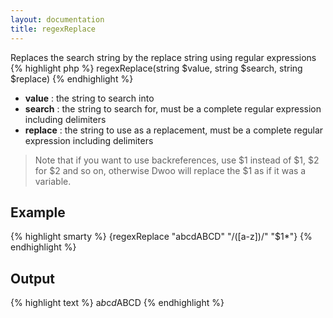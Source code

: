 ```yaml
---
layout: documentation
title: regexReplace
---
```


Replaces the search string by the replace string using regular expressions
{% highlight php %}
regexReplace(string $value, string $search, string $replace)
{% endhighlight %}

* **value** : the string to search into
* **search** : the string to search for, must be a complete regular expression including delimiters
* **replace** : the string to use as a replacement, must be a complete regular expression including delimiters
> Note that if you want to use backreferences, use \$1 instead of $1, \$2 for $2 and so on, otherwise Dwoo will replace the $1 as if it was a variable.

## Example
{% highlight smarty %}
{regexReplace "abcdABCD" "/([a-z])/" "\$1*"}
{% endhighlight %}

## Output
{% highlight text %}
a*b*c*d*ABCD
{% endhighlight %}